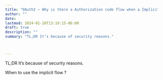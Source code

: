 ```yaml
---
title: "OAuth2 — Why is there a Authorization code flow when a Implicit Flow works as well ?"
author: ""
date: 
lastmod: 2024-01-26T13:19:15-06:00
draft: true
description: ""
summary: "TL;DR It’s because of security reasons."



---
```


TL;DR It’s because of security reasons. 

When to use the implicit flow ?
